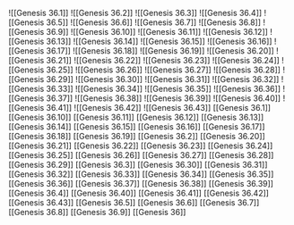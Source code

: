 ![[Genesis 36.1]]
![[Genesis 36.2]]
![[Genesis 36.3]]
![[Genesis 36.4]]
![[Genesis 36.5]]
![[Genesis 36.6]]
![[Genesis 36.7]]
![[Genesis 36.8]]
![[Genesis 36.9]]
![[Genesis 36.10]]
![[Genesis 36.11]]
![[Genesis 36.12]]
![[Genesis 36.13]]
![[Genesis 36.14]]
![[Genesis 36.15]]
![[Genesis 36.16]]
![[Genesis 36.17]]
![[Genesis 36.18]]
![[Genesis 36.19]]
![[Genesis 36.20]]
![[Genesis 36.21]]
![[Genesis 36.22]]
![[Genesis 36.23]]
![[Genesis 36.24]]
![[Genesis 36.25]]
![[Genesis 36.26]]
![[Genesis 36.27]]
![[Genesis 36.28]]
![[Genesis 36.29]]
![[Genesis 36.30]]
![[Genesis 36.31]]
![[Genesis 36.32]]
![[Genesis 36.33]]
![[Genesis 36.34]]
![[Genesis 36.35]]
![[Genesis 36.36]]
![[Genesis 36.37]]
![[Genesis 36.38]]
![[Genesis 36.39]]
![[Genesis 36.40]]
![[Genesis 36.41]]
![[Genesis 36.42]]
![[Genesis 36.43]]
[[Genesis 36.1]]
[[Genesis 36.10]]
[[Genesis 36.11]]
[[Genesis 36.12]]
[[Genesis 36.13]]
[[Genesis 36.14]]
[[Genesis 36.15]]
[[Genesis 36.16]]
[[Genesis 36.17]]
[[Genesis 36.18]]
[[Genesis 36.19]]
[[Genesis 36.2]]
[[Genesis 36.20]]
[[Genesis 36.21]]
[[Genesis 36.22]]
[[Genesis 36.23]]
[[Genesis 36.24]]
[[Genesis 36.25]]
[[Genesis 36.26]]
[[Genesis 36.27]]
[[Genesis 36.28]]
[[Genesis 36.29]]
[[Genesis 36.3]]
[[Genesis 36.30]]
[[Genesis 36.31]]
[[Genesis 36.32]]
[[Genesis 36.33]]
[[Genesis 36.34]]
[[Genesis 36.35]]
[[Genesis 36.36]]
[[Genesis 36.37]]
[[Genesis 36.38]]
[[Genesis 36.39]]
[[Genesis 36.4]]
[[Genesis 36.40]]
[[Genesis 36.41]]
[[Genesis 36.42]]
[[Genesis 36.43]]
[[Genesis 36.5]]
[[Genesis 36.6]]
[[Genesis 36.7]]
[[Genesis 36.8]]
[[Genesis 36.9]]
[[Genesis 36]]

